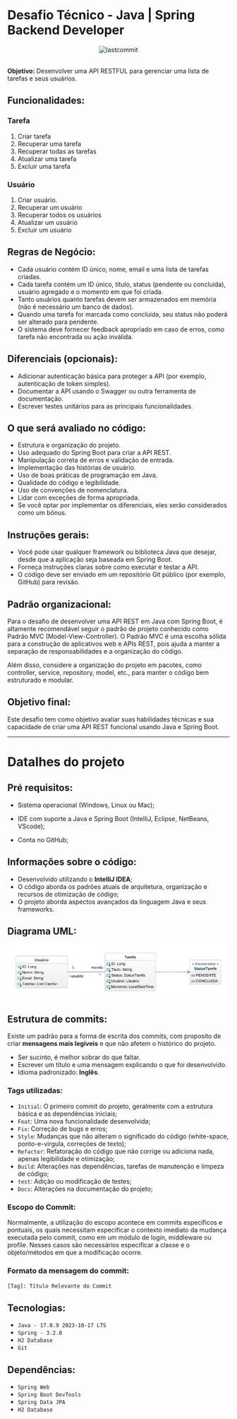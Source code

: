 # Desafio Técnico - Java | Spring Backend Developer
<div align="center"><img alt="lastcommit" src="https://img.shields.io/github/last-commit/matheushbmelo/rest-spring-api-challenge?color=blue&label=Ultimo commit"/></div><br>

**Objetivo:** Desenvolver uma API RESTFUL para gerenciar uma lista de tarefas e seus usuários.

## Funcionalidades:

### Tarefa
1.  Criar tarefa
2.  Recuperar uma tarefa
3.  Recuperar todas as tarefas
4.  Atualizar uma tarefa
5.  Excluir uma tarefa

### Usuário
1.  Criar usuário.
2.  Recuperar um usuário
3.  Recuperar todos os usuários
4.  Atualizar um usuário
5.  Excluir um usuário

## Regras de Negócio:

-   Cada usuário contém ID único, nome, email e uma lista de tarefas criadas.
-   Cada tarefa contém um ID único, título, status (pendente ou concluída), usuário agregado e o momento em que foi criada.
-   Tanto usuários quanto tarefas devem ser armazenados em memória (não é necessário um banco de dados).
-   Quando uma tarefa for marcada como concluída, seu status não poderá ser alterado para pendente.
-   O sistema deve fornecer feedback apropriado em caso de erros, como tarefa não encontrada ou ação inválida.

## Diferenciais (opcionais):

-   Adicionar autenticação básica para proteger a API (por exemplo, autenticação de token simples).
-   Documentar a API usando o Swagger ou outra ferramenta de documentação.
-   Escrever testes unitários para as principais funcionalidades.

## O que será avaliado no código:

-   Estrutura e organização do projeto.
-   Uso adequado do Spring Boot para criar a API REST.
-   Manipulação correta de erros e validação de entrada.
-   Implementação das histórias de usuário.
-   Uso de boas práticas de programação em Java.
-   Qualidade do código e legibilidade.
-   Uso de convenções de nomenclatura.
-   Lidar com exceções de forma apropriada.
-   Se você optar por implementar os diferenciais, eles serão considerados como um bônus.

## Instruções gerais:

-   Você pode usar qualquer framework ou biblioteca Java que desejar, desde que a aplicação seja baseada em Spring Boot.
-   Forneça instruções claras sobre como executar e testar a API.
-   O código deve ser enviado em um repositório Git público (por exemplo, GitHub) para revisão.

## Padrão organizacional:

Para o desafio de desenvolver uma API REST em Java com Spring Boot, é altamente recomendável seguir o padrão de projeto conhecido como Padrão MVC (Model-View-Controller). O Padrão MVC é uma escolha sólida para a construção de aplicativos web e APIs REST, pois ajuda a manter a separação de responsabilidades e a organização do código.

Além disso, considere a organização do projeto em pacotes, como controller, service, repository, model, etc., para manter o código bem estruturado e modular.

## Objetivo final:

Este desafio tem como objetivo avaliar suas habilidades técnicas e sua capacidade de criar uma API REST funcional usando Java e Spring Boot.

***

# Datalhes do projeto

## Pré requisitos:

-   Sistema operacional (Windows, Linux ou  Mac);

-   IDE com suporte a Java e Spring Boot (IntelliJ, Eclipse, NetBeans, VScode);

-   Conta no GitHub;

## Informações sobre o código:

- Desenvolvido utilizando o **IntelliJ IDEA**;
- O código aborda os padrões atuais de arquitetura, organização e recursos de otimização de código;
- O projeto aborda aspectos avançados da linguagem Java e seus frameworks.

## Diagrama UML:

<div align="center"><img src="https://github.com/MatheusHBMelo/rest-spring-api-challenge/blob/main/img/class-diagram.jpeg?raw=true" alt="Diagram class"></div>

## Estrutura de commits:

Existe um padrão para a forma de escrita dos commits, com proposito de criar **mensagens mais legíveis** e que não afetem o histórico do projeto.


* Ser sucinto, é melhor sobrar do que faltar.
* Escrever um título e uma mensagem explicando o que foi desenvolvido.
* Idioma padronizado: **Inglês**.

### Tags utilizadas:

* `Initial`: O primeiro commit do projeto, geralmente com a estrutura básica e as dependências iniciais;
* `Feat`: Uma nova funcionalidade desenvolvida;
* `Fix`: Correção de bugs e erros;
* `Style`: Mudanças que não alteram o significado do código (white-space, ponto-e-virgula, correções de texto);
* `Refactor`: Refatoração do código que não corrige ou adiciona nada, apenas legibilidade e otimização;
* `Build`:  Alterações nas dependências, tarefas de manutenção e limpeza de código;
* `test`: Adição ou modificação de testes;
* `Docs`: Alterações na documentação do projeto;

### Escopo do Commit:
Normalmente, a utilização do escopo acontece em commits específicos e pontuais, os quais necessitam especificar o contexto imediato da mudança executada pelo commit, como em um módulo de login, middleware ou profile. Nesses casos são necessários especificar a classe e o objeto/métodos em que a modificação ocorre.

### Formato da mensagem do commit:

````
[Tag]: Título Relevante do Commit
````

## Tecnologias:

-   `Java - 17.0.9 2023-10-17 LTS`
-   `Spring - 3.2.0`
-   `H2 Database`
-   `Git`

## Dependências:

-   `Spring Web`
-   `Spring Boot DevTools`
-   `Spring Data JPA`
-   `H2 Database`